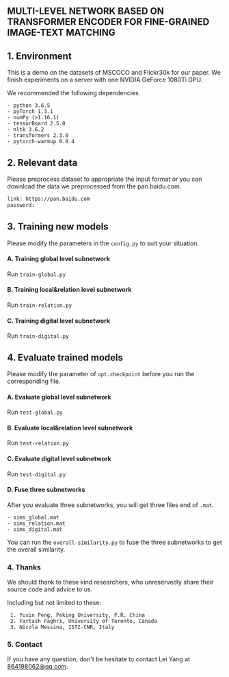 ##  MULTI-LEVEL NETWORK BASED ON TRANSFORMER ENCODER FOR FINE-GRAINED IMAGE-TEXT MATCHING

## 1. Environment

This is a demo on the datasets of MSCOCO and Flickr30k for our paper. We finish experiments on a server with one NVIDIA GeForce 1080Ti GPU.

We recommended the following dependencies.
```
- python 3.6.5
- pyTorch 1.3.1
- numPy (>1.16.1)
- tensorBoard 2.5.0
- nltk 3.6.2
- transformers 2.3.0 
- pytorch-warmup 0.0.4
```

## 2. Relevant data

Please preprocess dataset to appropriate the input format or you can download the data we preprocessed from the pan.baidu.com.
```bash
link: https://pan.baidu.com
password: 
```

## 3. Training new models

 Please modify the parameters in the `config.py` to suit your situation.
 #### A. Training global level subnetwork

Run `train-global.py`

#### B.  Training local&relation level subnetwork

Run `train-relation.py`

#### C.  Training digital level subnetwork

Run `train-digital.py`

## 4. Evaluate trained models

Please modify the parameter of `opt.checkpoint` before you run the corresponding file.

#### A. Evaluate global level subnetwork

Run `test-global.py`

#### B.  Evaluate local&relation level subnetwork

Run `test-relation.py`

#### C.  Evaluate digital level subnetwork

Run `test-digital.py`

#### D. Fuse three subnetworks
After you evaluate three subnetworks, you will get three files end of `.mat`.
```
- sims_global.mat
- sims_relation.mat
- sims_digital.mat
```
You can run the `overall-similarity.py` to fuse the three subnetworks to get the overall similarity.



### 4. Thanks

We should thank to these kind researchers, who unreservedly share their source code and advice to us.

Including but not limited to these:

```
 1. Yuxin Peng, Peking University, P.R. China
 2. Fartash Faghri, University of Toronto, Canada
 3. Nicola Messina, ISTI-CNR, Italy
```


### 5. Contact

If you have any question, don't be hesitate to contact Lei Yang at  [864198062@qq.com](mailto:18990848997@163.com).


